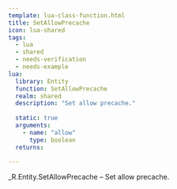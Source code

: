 ```yaml
---
template: lua-class-function.html
title: SetAllowPrecache
icon: lua-shared
tags:
  - lua
  - shared
  - needs-verification
  - needs-example
lua:
  library: Entity
  function: SetAllowPrecache
  realm: shared
  description: "Set allow precache."
  
  static: true
  arguments:
    - name: "allow"
      type: boolean
  returns:
    
---
```


<div class="lua__search__keywords">
_R.Entity.SetAllowPrecache &#x2013; Set allow precache.
</div>
